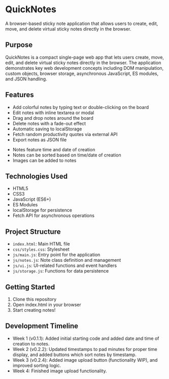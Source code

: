 # QuickNotes

A browser-based sticky note application that allows users to create, edit, move, and delete virtual sticky notes directly in the browser.

## Purpose

QuickNotes is a compact single-page web app that lets users create, move, edit, and delete virtual sticky notes directly in the browser. The application demonstrates key web development concepts including DOM manipulation, custom objects, browser storage, asynchronous JavaScript, ES modules, and JSON handling.

## Features

- Add colorful notes by typing text or double-clicking on the board
- Edit notes with inline textarea or modal
- Drag and drop notes around the board
- Delete notes with a fade-out effect
- Automatic saving to localStorage
- Fetch random productivity quotes via external API
- Export notes as JSON file
+ Notes feature time and date of creation
+ Notes can be sorted based on time/date of creation
+ Images can be added to notes

## Technologies Used

- HTML5
- CSS3
- JavaScript (ES6+)
- ES Modules
- localStorage for persistence
- Fetch API for asynchronous operations

## Project Structure

- `index.html`: Main HTML file
- `css/styles.css`: Stylesheet
- `js/main.js`: Entry point for the application
- `js/notes.js`: Note class definition and management
- `js/ui.js`: UI-related functions and event handlers
- `js/storage.js`: Functions for data persistence

## Getting Started

1. Clone this repository
2. Open index.html in your browser
3. Start creating notes!

## Development Timeline

- Week 1 (v0.1.1): Added initial starting code and added date and time of creation to notes.
- Week 2 (v0.2.2): Updated timestamps to pad minutes for proper time display, and added buttons which sort notes by timestamp.
- Week 3 (v0.2.4): Added image upload button (functionality WIP), and improved sorting logic.
- Week 4: Finished image upload functionality.